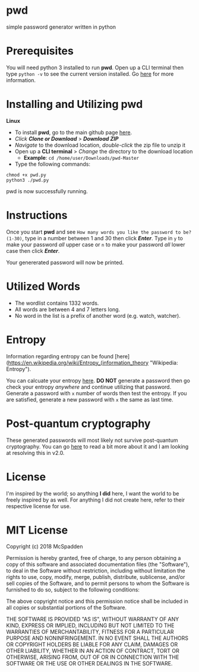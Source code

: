 # pwd
simple password generator written in python


# Prerequisites

You will need python 3 installed to run **pwd**. Open up a CLI terminal then type `python -v` to see the current version installed. Go [here](https://docs.python.org/3/using/index.html "Python 3 documentation") for more information.

# Installing and Utilizing pwd
**Linux**
 * To install **pwd**, go to the main github page [here](https://github.com/mcspadden/pwd "pwd"). 
 * _Click_ **_Clone or Download_** > **_Download ZIP_**
 * _Navigate_ to the download location, _double-click_ the zip file to unzip it
 * Open up a **CLI terminal** > _Change_ the directory to the download location
   * **Example**: `cd /home/user/Downloads/pwd-Master`
 * Type the following commands:
  ```
  chmod +x pwd.py  
  python3 ./pwd.py
  ```
pwd is now successfully running. 
 
# Instructions

Once you start **pwd** and see `How many words you like the password to be? (1-30)`, type in a number between 1 and 30 then click _**Enter**_.
Type in `y` to make your password _all_ upper case or `n` to make your password _all_ lower case then click _**Enter**_. 

Your genererated password will now be printed. 

# Utilized Words
- The wordlist contains 1332 words.
- All words are between 4 and 7 letters long.
- No word in the list is a prefix of another word (e.g. watch, watcher).

# Entropy
Information regarding entropy can be found [here](https://en.wikipedia.org/wiki/Entropy_(information_theory "Wikipedia: Entropy").  

You can calcuate your entropy [here](http://www.shannonentropy.netmark.pl/ "Shannon Entropy Calculator"). **DO NOT** generate a
password then go check your entropy _anywhere_ and continue utilizing that password. Generate a password with `x` number of words then
test the entropy. If you are satisfied, generate a new password with `x` the same as last time. 

# Post-quantum cryptography
These generated passwords will most likely not survive post-quantum cryptography. You can go [here](https://en.wikipedia.org/wiki/Post-quantum_cryptography "Wikipedia: Post-quantum cryptography") to read a bit more about it and I am looking at resolving this in v2.0. 

# License

I'm inspired by the world; so anything **I did** here, I want the world to be freely inspired by as well. For anything I did not create here, refer to their respective license for use.

# MIT License

Copyright (c) 2018 McSpadden

Permission is hereby granted, free of charge, to any person obtaining a copy of this software and associated documentation files (the "Software"), to deal in the Software without restriction, including without limitation the rights to use, copy, modify, merge, publish, distribute, sublicense, and/or sell copies of the Software, and to permit persons to whom the Software is furnished to do so, subject to the following conditions:

The above copyright notice and this permission notice shall be included in all copies or substantial portions of the Software.

THE SOFTWARE IS PROVIDED "AS IS", WITHOUT WARRANTY OF ANY KIND, EXPRESS OR IMPLIED, INCLUDING BUT NOT LIMITED TO THE WARRANTIES OF MERCHANTABILITY, FITNESS FOR A PARTICULAR PURPOSE AND NONINFRINGEMENT. IN NO EVENT SHALL THE AUTHORS OR COPYRIGHT HOLDERS BE LIABLE FOR ANY CLAIM, DAMAGES OR OTHER LIABILITY, WHETHER IN AN ACTION OF CONTRACT, TORT OR OTHERWISE, ARISING FROM, OUT OF OR IN CONNECTION WITH THE SOFTWARE OR THE USE OR OTHER DEALINGS IN THE SOFTWARE.
